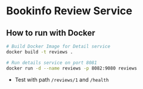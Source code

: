 # Bookinfo Review Service

## How to run with Docker

```bash
# Build Docker Image for Detail service
docker build -t reviews .

# Run details service on port 8081
docker run -d --name reviews -p 8082:9080 reviews
```
* Test with path `/reviews/1` and `/health`